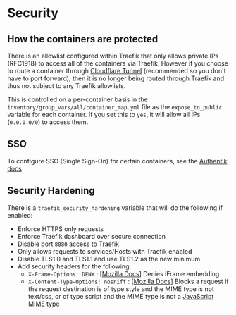 # Security

## How the containers are protected

There is an allowlist configured within Traefik that only allows private IPs (RFC1918) to access all of the containers via Traefik. However if you choose to route a container through [Cloudflare Tunnel](../Cloudflare/tunnel.md) (recommended so you don't have to port forward), then it is no longer being routed through Traefik and thus not subject to any Traefik allowlists.

This is controlled on a per-container basis in the `inventory/group_vars/all/container_map.yml` file as the `expose_to_public` variable for each container. If you set this to `yes`, it will allow all IPs (`0.0.0.0/0`) to access them.

## SSO

To configure SSO (Single Sign-On) for certain containers, see the [Authentik docs](../Authentik.md)

## Security Hardening

There is a `traefik_security_hardening` variable that will do the following if enabled:

- Enforce HTTPS only requests
- Enforce Traefik dashboard over secure connection
- Disable port `8080` access to Traefik
- Only allows requests to services/Hosts with Traefik enabled
- Disable TLS1.0 and TLS1.1 and use TLS1.2 as the new minimum
- Add security headers for the following:
  - `X-Frame-Options: DENY` : [[Mozilla Docs](https://developer.mozilla.org/en-US/docs/Web/HTTP/Reference/Headers/X-Frame-Options)] Denies iFrame embedding
  - `X-Content-Type-Options: nosniff` : [[Mozilla Docs](https://developer.mozilla.org/en-US/docs/Web/HTTP/Reference/Headers/X-Content-Type-Options)] Blocks a request if the request destination is of type style and the MIME type is not text/css, or of type script and the MIME type is not a [JavaScript MIME type](https://html.spec.whatwg.org/multipage/infrastructure.html#javascript-mime-type)
